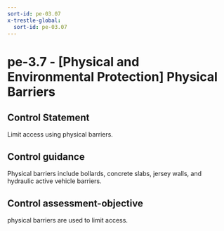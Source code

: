 ```yaml
---
sort-id: pe-03.07
x-trestle-global:
  sort-id: pe-03.07
---
```


# pe-3.7 - \[Physical and Environmental Protection\] Physical Barriers

## Control Statement

Limit access using physical barriers.

## Control guidance

Physical barriers include bollards, concrete slabs, jersey walls, and hydraulic active vehicle barriers.

## Control assessment-objective

physical barriers are used to limit access.
